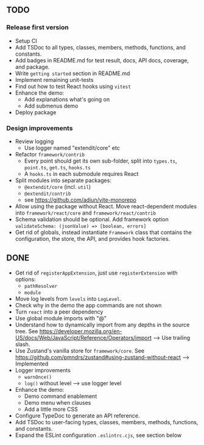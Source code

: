 ## TODO

### Release first version

* Setup CI
* Add TSDoc to all types, classes, members, methods,
  functions, and constants.
* Add badges in README.md for test result, docs, API docs, coverage,
  and package.
* Write `getting started` section in README.md
* Implement remaining unit-tests
* Find out how to test React hooks using `vitest`
* Enhance the demo:
  - Add explanations what's going on
  - Add submenus demo
* Deploy package 

### Design improvements

* Review logging
  * Use logger named "extendit/core" etc
* Refactor `framework/contrib`
  * Every point should get its own sub-folder, split into
  `types.ts`, `point.ts`, `get.ts`, `hooks.ts`
  * A `hooks.ts` in each submodule requires React
* Split modules into separate packages:
  * `@extendit/core` (incl. `util`)
  * `@extendit/contrib`
  * see https://github.com/adiun/vite-monorepo
* Allow using the package without React.
  Move react-dependent modules into `framework/react/core`
  and `framework/react/contrib`
* Schema validation should be optional.
  Add framework option `validateSchema: (jsonValue) => [boolean, errors]`
* Get rid of globals, instead instantiate `Framework` class that
  contains the configuration, the store, the API, and provides hook factories.


## DONE

* Get rid of `registerAppExtension`, just use `registerExtension` with
  options:
  - `pathResolver`
  - `module`
* Move log levels from `levels` into `LogLevel`.
* Check why in the demo the app commands are not shown
* Turn `react` into a peer dependency
* Use global module imports with "@"
* Understand how to dynamically import from any
  depths in the source tree. See
  https://developer.mozilla.org/en-US/docs/Web/JavaScript/Reference/Operators/import
  --> Use trailing slash.
* Use Zustand's vanilla store for `framework/core`. See
  https://github.com/pmndrs/zustand#using-zustand-without-react
  --> Implemented
* Logger improvements
  - `warnOnce()`
  - `log()` without level --> use logger level
* Enhance the demo:
  - Demo command enablement
  - Demo menu when clauses
  - Add a little more CSS
* Configure TypeDoc to generate an API reference.
* Add TSDoc to user-facing types, classes, members, methods,
  functions, and constants.
* Expand the ESLint configuration `.eslintrc.cjs`, see section below
